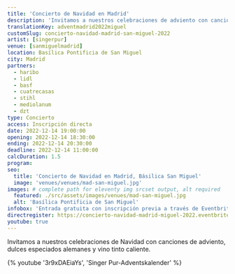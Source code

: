 ```yaml
---
title: 'Concierto de Navidad en Madrid'
description: 'Invitamos a nuestros celebraciones de adviento con canciones de navidad, dulces especiados y vino tinto caliente alemán.'
translationKey: adventmadrid2022miguel
customSlug: concierto-navidad-madrid-san-miguel-2022
artist: [singerpur]
venue: [sanmiguelmadrid]
location: Basílica Pontificia de San Miguel
city: Madrid
partners:
  - haribo
  - lidl
  - basf
  - cuatrecasas
  - stihl
  - mediolanum
  - dzt
type: Concierto
access: Inscripción directa
date: 2022-12-14 19:00:00
opening: 2022-12-14 18:30:00
ending: 2022-12-14 20:30:00
deadline: 2022-12-14 11:00:00
calcDuration: 1.5
program:
seo:
  title: 'Concierto de Navidad en Madrid, Básilica San Miguel'
  image: 'venues/venues/mad-san-miguel.jpg'
images: # complete path for eleventy img srcset output, alt required
  featured: ./src/assets/images/venues/mad-san-miguel.jpg
  alt: 'Basílica Pontificia de San Miguel'
infobox: 'Entrada gratuita con inscripción previa a través de Eventbrite. Agradecemos una pequeña donación para el lugar de la celebración.'
directregister: https://concierto-navidad-madrid-miguel-2022.eventbrite.es
youtube: true
---
```


Invitamos a nuestros celebraciones de Navidad con canciones de adviento, dulces especiados alemanes y vino tinto caliente.

{% youtube '3r9xDAEiaYs', 'Singer Pur-Adventskalender' %}
